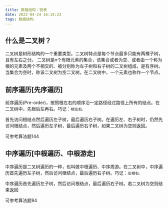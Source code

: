 ```yaml
---
title: 数据结构：链表
date: 2022-04-24 16:14:23
tags: 数据结构
---
```

<meta name="referrer" content="no-referrer"/>

## 什么是二叉树？

二叉树是树形结构的一个重要类型。二叉树特点是每个节点最多只能有两棵子树，且有左右之分。
二叉树是n个有限元素的集合，该集合或者为空、或者由一个称为根的元素及两个不相交的、被分别称为左子树和右子树的二叉树组成，是有序树。当集合为空时，称该二叉树为空二叉树。在二叉树中，一个元素也称作一个节点。

## 前序遍历[先序遍历]
前序遍历(Pre-order)，按照根左右的顺序沿一定路径经过路径上所有的结点。在二叉树中，先根后左再右。巧记：`根左右`.

首先访问根结点然后遍历左子树，最后遍历右子树。在遍历左、右子树时，仍然先访问根结点，然后遍历左子树，最后遍历右子树，如果二叉树为空则返回。

可参考算法题144

## 中序遍历[中根遍历、中根游走]
中序遍历是二叉树遍历的一种，也叫做中根遍历、中序周游。在二叉树中，中序遍历首先遍历左子树，然后访问根结点，最后遍历右子树。巧记：`左根右`.

中序遍历首先遍历左子树，然后访问根结点，最后遍历右子树。若二叉树为空则结束返回

可参考算法题94